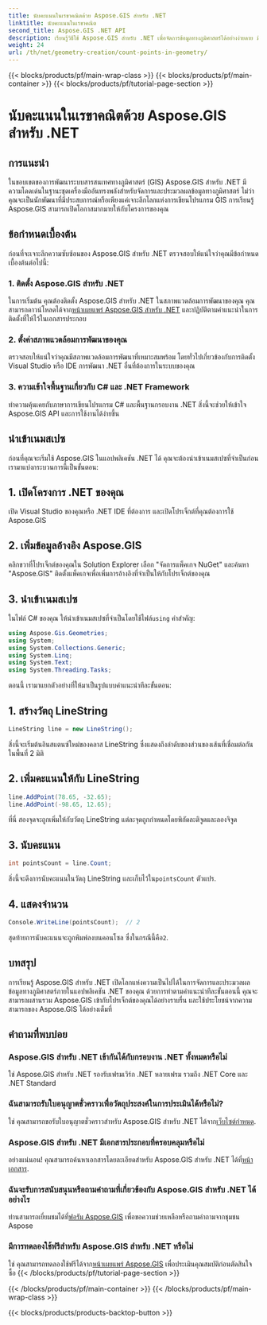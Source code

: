 ```yaml
---
title: นับคะแนนในเรขาคณิตด้วย Aspose.GIS สำหรับ .NET
linktitle: นับคะแนนในเรขาคณิต
second_title: Aspose.GIS .NET API
description: เรียนรู้วิธีใช้ Aspose.GIS สำหรับ .NET เพื่อจัดการข้อมูลทางภูมิศาสตร์ได้อย่างง่ายดาย มีบทช่วยสอนที่ครอบคลุม
weight: 24
url: /th/net/geometry-creation/count-points-in-geometry/
---
```


{{< blocks/products/pf/main-wrap-class >}}
{{< blocks/products/pf/main-container >}}
{{< blocks/products/pf/tutorial-page-section >}}

# นับคะแนนในเรขาคณิตด้วย Aspose.GIS สำหรับ .NET

## การแนะนำ
ในขอบเขตของการพัฒนาระบบสารสนเทศทางภูมิศาสตร์ (GIS) Aspose.GIS สำหรับ .NET มีความโดดเด่นในฐานะชุดเครื่องมืออันทรงพลังสำหรับจัดการและประมวลผลข้อมูลทางภูมิศาสตร์ ไม่ว่าคุณจะเป็นนักพัฒนาที่มีประสบการณ์หรือเพียงแค่เจาะลึกโลกแห่งการเขียนโปรแกรม GIS การเรียนรู้ Aspose.GIS สามารถเปิดโอกาสมากมายให้กับโครงการของคุณ
## ข้อกำหนดเบื้องต้น
ก่อนที่จะเจาะลึกความซับซ้อนของ Aspose.GIS สำหรับ .NET ตรวจสอบให้แน่ใจว่าคุณมีข้อกำหนดเบื้องต้นต่อไปนี้:
### 1. ติดตั้ง Aspose.GIS สำหรับ .NET
 ในการเริ่มต้น คุณต้องติดตั้ง Aspose.GIS สำหรับ .NET ในสภาพแวดล้อมการพัฒนาของคุณ คุณสามารถดาวน์โหลดได้จาก[หน้าเผยแพร่ Aspose.GIS สำหรับ .NET](https://releases.aspose.com/gis/net/) และปฏิบัติตามคำแนะนำในการติดตั้งที่ให้ไว้ในเอกสารประกอบ
### 2. ตั้งค่าสภาพแวดล้อมการพัฒนาของคุณ
ตรวจสอบให้แน่ใจว่าคุณมีสภาพแวดล้อมการพัฒนาที่เหมาะสมพร้อม โดยทั่วไปเกี่ยวข้องกับการติดตั้ง Visual Studio หรือ IDE การพัฒนา .NET อื่นที่ต้องการในระบบของคุณ
### 3. ความเข้าใจพื้นฐานเกี่ยวกับ C# และ .NET Framework
ทำความคุ้นเคยกับภาษาการเขียนโปรแกรม C# และพื้นฐานกรอบงาน .NET สิ่งนี้จะช่วยให้เข้าใจ Aspose.GIS API และการใช้งานได้ง่ายขึ้น

## นำเข้าเนมสเปซ
ก่อนที่คุณจะเริ่มใช้ Aspose.GIS ในแอปพลิเคชัน .NET ได้ คุณจะต้องนำเข้าเนมสเปซที่จำเป็นก่อน เรามาแบ่งกระบวนการนี้เป็นขั้นตอน:
## 1. เปิดโครงการ .NET ของคุณ
เปิด Visual Studio ของคุณหรือ .NET IDE ที่ต้องการ และเปิดโปรเจ็กต์ที่คุณต้องการใช้ Aspose.GIS
## 2. เพิ่มข้อมูลอ้างอิง Aspose.GIS
คลิกขวาที่โปรเจ็กต์ของคุณใน Solution Explorer เลือก "จัดการแพ็คเกจ NuGet" และค้นหา "Aspose.GIS" ติดตั้งแพ็คเกจเพื่อเพิ่มการอ้างอิงที่จำเป็นให้กับโปรเจ็กต์ของคุณ
## 3. นำเข้าเนมสเปซ
 ในไฟล์ C# ของคุณ ให้นำเข้าเนมสเปซที่จำเป็นโดยใช้ไฟล์`using` คำสำคัญ:
```csharp
using Aspose.Gis.Geometries;
using System;
using System.Collections.Generic;
using System.Linq;
using System.Text;
using System.Threading.Tasks;
```

ตอนนี้ เรามาแยกตัวอย่างที่ให้มาเป็นรูปแบบคำแนะนำทีละขั้นตอน:
## 1. สร้างวัตถุ LineString
```csharp
LineString line = new LineString();
```
สิ่งนี้จะเริ่มต้นอินสแตนซ์ใหม่ของคลาส LineString ซึ่งแสดงถึงลำดับของส่วนของเส้นที่เชื่อมต่อกันในพื้นที่ 2 มิติ
## 2. เพิ่มคะแนนให้กับ LineString
```csharp
line.AddPoint(78.65, -32.65);
line.AddPoint(-98.65, 12.65);
```
ที่นี่ สองจุดจะถูกเพิ่มให้กับวัตถุ LineString แต่ละจุดถูกกำหนดโดยพิกัดละติจูดและลองจิจูด
## 3. นับคะแนน
```csharp
int pointsCount = line.Count;
```
 สิ่งนี้จะดึงการนับคะแนนในวัตถุ LineString และเก็บไว้ใน`pointsCount` ตัวแปร.
## 4. แสดงจำนวน
```csharp
Console.WriteLine(pointsCount);  // 2
```
 สุดท้ายการนับคะแนนจะถูกพิมพ์ลงบนคอนโซล ซึ่งในกรณีนี้คือ`2`.

## บทสรุป
การเรียนรู้ Aspose.GIS สำหรับ .NET เปิดโลกแห่งความเป็นไปได้ในการจัดการและประมวลผลข้อมูลทางภูมิศาสตร์ภายในแอปพลิเคชัน .NET ของคุณ ด้วยการทำตามคำแนะนำทีละขั้นตอนนี้ คุณจะสามารถผสานรวม Aspose.GIS เข้ากับโปรเจ็กต์ของคุณได้อย่างราบรื่น และใช้ประโยชน์จากความสามารถของ Aspose.GIS ได้อย่างเต็มที่
## คำถามที่พบบ่อย
### Aspose.GIS สำหรับ .NET เข้ากันได้กับกรอบงาน .NET ทั้งหมดหรือไม่
ใช่ Aspose.GIS สำหรับ .NET รองรับเฟรมเวิร์ก .NET หลายเฟรม รวมถึง .NET Core และ .NET Standard
### ฉันสามารถรับใบอนุญาตชั่วคราวเพื่อวัตถุประสงค์ในการประเมินได้หรือไม่?
 ใช่ คุณสามารถขอรับใบอนุญาตชั่วคราวสำหรับ Aspose.GIS สำหรับ .NET ได้จาก[เว็บไซต์กำหนด](https://purchase.aspose.com/temporary-license/).
### Aspose.GIS สำหรับ .NET มีเอกสารประกอบที่ครอบคลุมหรือไม่
อย่างแน่นอน! คุณสามารถค้นหาเอกสารโดยละเอียดสำหรับ Aspose.GIS สำหรับ .NET ได้ที่[หน้าเอกสาร](https://reference.aspose.com/gis/net/).
### ฉันจะรับการสนับสนุนหรือถามคำถามที่เกี่ยวข้องกับ Aspose.GIS สำหรับ .NET ได้อย่างไร
 ท่านสามารถเยี่ยมชมได้ที่[ฟอรัม Aspose.GIS](https://forum.aspose.com/c/gis/33) เพื่อขอความช่วยเหลือหรือถามคำถามจากชุมชน Aspose
### มีการทดลองใช้ฟรีสำหรับ Aspose.GIS สำหรับ .NET หรือไม่
 ใช่ คุณสามารถทดลองใช้ฟรีได้จาก[หน้าเผยแพร่ Aspose.GIS](https://releases.aspose.com/) เพื่อประเมินคุณสมบัติก่อนตัดสินใจซื้อ
{{< /blocks/products/pf/tutorial-page-section >}}

{{< /blocks/products/pf/main-container >}}
{{< /blocks/products/pf/main-wrap-class >}}

{{< blocks/products/products-backtop-button >}}
